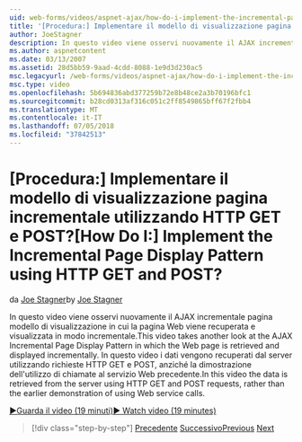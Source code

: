 ```yaml
---
uid: web-forms/videos/aspnet-ajax/how-do-i-implement-the-incremental-page-display-pattern-using-http-get-and-post
title: '[Procedura:] Implementare il modello di visualizzazione pagina incrementale utilizzando HTTP GET e POST? | Microsoft Docs'
author: JoeStagner
description: In questo video viene osservi nuovamente il AJAX incrementale pagina modello di visualizzazione in cui la pagina Web viene recuperata e visualizzata in modo incrementale. In questo video di...
ms.author: aspnetcontent
ms.date: 03/13/2007
ms.assetid: 28d5bb59-9aad-4cdd-8088-1e9d3d230ac5
msc.legacyurl: /web-forms/videos/aspnet-ajax/how-do-i-implement-the-incremental-page-display-pattern-using-http-get-and-post
msc.type: video
ms.openlocfilehash: 5b694836abd377259b72e8b48ce2a3b70196bfc1
ms.sourcegitcommit: b28cd0313af316c051c2ff8549865bff67f2fbb4
ms.translationtype: MT
ms.contentlocale: it-IT
ms.lasthandoff: 07/05/2018
ms.locfileid: "37842513"
---
```

<a name="how-do-i-implement-the-incremental-page-display-pattern-using-http-get-and-post"></a><span data-ttu-id="ac0bb-105">[Procedura:] Implementare il modello di visualizzazione pagina incrementale utilizzando HTTP GET e POST?</span><span class="sxs-lookup"><span data-stu-id="ac0bb-105">[How Do I:] Implement the Incremental Page Display Pattern using HTTP GET and POST?</span></span>
====================
<span data-ttu-id="ac0bb-106">da [Joe Stagner](https://github.com/JoeStagner)</span><span class="sxs-lookup"><span data-stu-id="ac0bb-106">by [Joe Stagner](https://github.com/JoeStagner)</span></span>

<span data-ttu-id="ac0bb-107">In questo video viene osservi nuovamente il AJAX incrementale pagina modello di visualizzazione in cui la pagina Web viene recuperata e visualizzata in modo incrementale.</span><span class="sxs-lookup"><span data-stu-id="ac0bb-107">This video takes another look at the AJAX Incremental Page Display Pattern in which the Web page is retrieved and displayed incrementally.</span></span> <span data-ttu-id="ac0bb-108">In questo video i dati vengono recuperati dal server utilizzando richieste HTTP GET e POST, anziché la dimostrazione dell'utilizzo di chiamate al servizio Web precedente.</span><span class="sxs-lookup"><span data-stu-id="ac0bb-108">In this video the data is retrieved from the server using HTTP GET and POST requests, rather than the earlier demonstration of using Web service calls.</span></span>

[<span data-ttu-id="ac0bb-109">&#9654;Guarda il video (19 minuti)</span><span class="sxs-lookup"><span data-stu-id="ac0bb-109">&#9654; Watch video (19 minutes)</span></span>](https://channel9.msdn.com/Blogs/ASP-NET-Site-Videos/how-do-i-implement-the-incremental-page-display-pattern-using-http-get-and-post)

> [!div class="step-by-step"]
> <span data-ttu-id="ac0bb-110">[Precedente](how-do-i-implement-the-ajax-incremental-page-display-pattern.md)
> [Successivo](how-do-i-use-the-aspnet-ajax-updateprogress-control.md)</span><span class="sxs-lookup"><span data-stu-id="ac0bb-110">[Previous](how-do-i-implement-the-ajax-incremental-page-display-pattern.md)
[Next](how-do-i-use-the-aspnet-ajax-updateprogress-control.md)</span></span>
